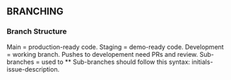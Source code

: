 ## BRANCHING
### Branch Structure
Main = production-ready code.
Staging = demo-ready code.
Development = working branch.  Pushes to developement need PRs and review.
Sub-branches = used to 
** Sub-branches should follow this syntax: initials-issue-description.